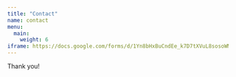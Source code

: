 ```yaml
---
title: "Contact"
name: contact
menu:
  main:
    weight: 6
iframe: https://docs.google.com/forms/d/1Yn8bHxBuCndEe_k7D7tXVuL8sosoWMhutlTHCg_hDqA/viewform?embedded=true
---
```


Thank you!
